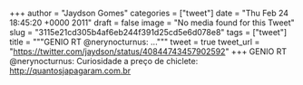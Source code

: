 
+++
author = "Jaydson Gomes"
categories = ["tweet"]
date = "Thu Feb 24 18:45:20 +0000 2011"
draft = false
image = "No media found for this Tweet"
slug = "3115e21cd305b4af6eb244f391d25cd5e6d078e8"
tags = ["tweet"]
title = """GENIO RT @nerynocturnus: ..."""
tweet = true
tweet_url = "https://twitter.com/jaydson/status/40844743457902592"
+++
GENIO RT @nerynocturnus: Curiosidade a preço de chiclete: http://quantosjapagaram.com.br
